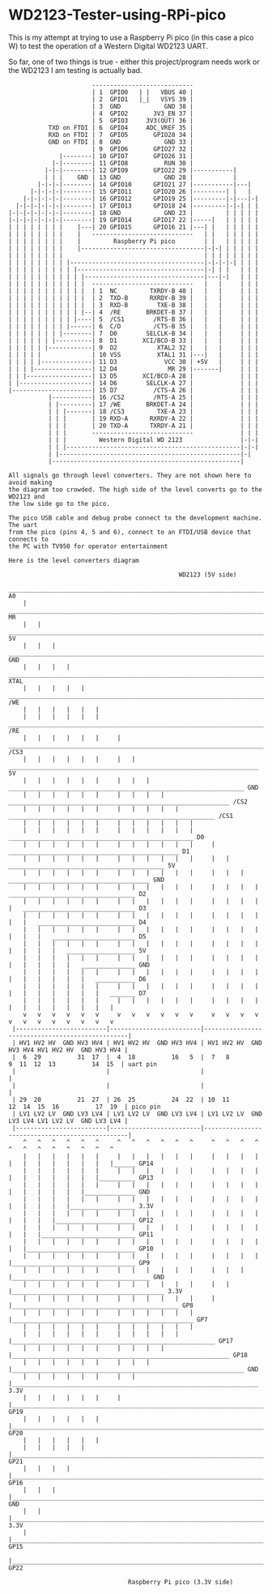 # WD2123-Tester-using-RPi-pico
This is my attempt at trying to use a Raspberry Pi pico (in this case a pico W) to test the operation of a Western Digital WD2123 UART.

So far, one of two things is true - either this project/program needs work or the WD2123 I am testing is actually bad.

                           ----------------------------
                           | 1  GPIO0   | |   VBUS 40 | 
                           | 2  GPIO1   |_|   VSYS 39 | 
                           | 3  GND            GND 38 |
                           | 4  GPIO2       3V3_EN 37 |
                           | 5  GPIO3     3V3(OUT) 36 |
               TXD on FTDI | 6  GPIO4     ADC_VREF 35 |
               RXD on FTDI | 7  GPIO5       GPIO28 34 |
               GND on FTDI | 8  GND            GND 33 |
                           | 9  GPIO6       GPIO27 32 |
                  |--------| 10 GPIO7       GPIO26 31 |
                |-|--------| 11 GPIO8          RUN 30 |
              |-|-|--------| 12 GPIO9       GPIO22 29 |-----------|
              | | |    GND | 13 GND            GND 28 |           |
            |-|-|-|--------| 14 GPIO10      GPIO21 27 |-----------|---|
          |-|-|-|-|--------| 15 GPIO11      GPIO20 26 |---------| |   |
        |-|-|-|-|-|--------| 16 GPIO12      GPIO19 25 |---------|-|---|-|
      |-|-|-|-|-|-|--------| 17 GPIO13      GPIO18 24 |---------|-|-| | |
    |-|-|-|-|-|-|-|--------| 18 GND            GND 23 |         | | | | |
    |-|-|-|-|-|-|-|--------| 19 GPIO14      GPIO17 22 |-----|   | | | | |
    | | | | | | | |    |---| 20 GPIO15      GPIO16 21 |---| |   | | | | |
    | | | | | | | |    |   ----------------------------   | |   | | | | |
    | | | | | | | |    |         Raspberry Pi pico        | |   | | | | |
    | | | | | | | |    |----------------------------------|-|-| | | | | |
    | | | | | | | |                                       | | | | | | | |
    | | | | | | | | |-------------------------------------|-|-|-|-| | | |
    | | | | | | | | | |-----------------------------------|-| | |   | | |
    | | | | | | | | | | |---------------------------------|---|-|   | | |
    | | | | | | | | | | |  ----------------------------   |   |     | | |
    | | | | | | | | | | |  | 1  NC         TXRDY-B 40 |   |   |     | | |
    | | | | | | | | | | |  | 2  TXD-B      RXRDY-B 39 |   |   |     | | |
    | | | | | | | | | | |  | 3  RXD-B        TXE-B 38 |   |   |     | | |
    | | | | | | | | | | |--| 4  /RE       BRKDET-B 37 |   |   |     | | |
    | | | | | | | | | |----| 5  /CS1        /RTS-B 36 |   |   |     | | |
    | | | | | | | | |------| 6  C/D         /CTS-B 35 |   |   |     | | |
    | | | | | | | |--------| 7  D0        SELCLK-B 34 |   |   |     | | |
    | | | | | | |----------| 8  D1       XCI/BCO-B 33 |   |   |     | | |
    | | | | | |------------| 9  D2           XTAL2 32 |   |   |     | | |
    | | | | |              | 10 VSS          XTAL1 31 |---|   |     | | |
    | | | | |--------------| 11 D3             VCC 30 | +5V   |     | | |
    | | | |----------------| 12 D4              MR 29 |-------|     | | |
    | | |------------------| 13 D5       XCI/BCO-A 28 |             | | |
    | |--------------------| 14 D6        SELCLK-A 27 |             | | |
    |----------------------| 15 D7          /CTS-A 26 |             | | |
               |-----------| 16 /CS2        /RTS-A 25 |             | | |
               | |---------| 17 /WE       BRKDET-A 24 |             | | |
               | | |-------| 18 /CS3         TXE-A 23 |             | | |
               | | |       | 19 RXD-A      RXRDY-A 22 |             | | |
               | | |       | 20 TXD-A      TXRDY-A 21 |             | | |
               | | |       ----------------------------             | | |
               | | |         Western Digital WD 2123                |-|-|
               | | |------------------------------------------------|-|-|
               | |--------------------------------------------------|-|
               |----------------------------------------------------|

    All signals go through level converters. They are not shown here to avoid making
    the diagram too crowded. The high side of the level converts go to the WD2123 and 
    the low side go to the pico.

    The pico USB cable and debug probe connect to the development machine. The uart
    from the pico (pins 4, 5 and 6), connect to an FTDI/USB device that connects to
    the PC with TV950 for operator entertainment

    Here is the level converters diagram
    
                                                   WD2123 (5V side)
        _______________________________________________________________________________________________________ A0
        |   ___________________________________________________________________________________________________ MR
        |   |   _______________________________________________________________________________________________ 5V
        |   |   |   ___________________________________________________________________________________________ GND
        |   |   |   |   _______________________________________________________________________________________ XTAL
        |   |   |   |   |   ___________________________________________________________________________________ /WE
        |   |   |   |   |   |                                                                                  
        |   |   |   |   |   |     _____________________________________________________________________________ /RE
        |   |   |   |   |   |     |   _________________________________________________________________________ /CS3
        |   |   |   |   |   |     |   |   _____________________________________________________________________ 5V
        |   |   |   |   |   |     |   |   |   _________________________________________________________________ GND
        |   |   |   |   |   |     |   |   |   |   _____________________________________________________________ /CS2
        |   |   |   |   |   |     |   |   |   |   |   _________________________________________________________ /CS1
        |   |   |   |   |   |     |   |   |   |   |   |                                                        
        |   |   |   |   |   |     |   |   |   |   |   |     ___________________________________________________ D0
        |   |   |   |   |   |     |   |   |   |   |   |     |   _______________________________________________ D1
        |   |   |   |   |   |     |   |   |   |   |   |     |   |   ___________________________________________ 5V
        |   |   |   |   |   |     |   |   |   |   |   |     |   |   |   _______________________________________ GND
        |   |   |   |   |   |     |   |   |   |   |   |     |   |   |   |   ___________________________________ D2
        |   |   |   |   |   |     |   |   |   |   |   |     |   |   |   |   |   _______________________________ D3
        |   |   |   |   |   |     |   |   |   |   |   |     |   |   |   |   |   |   ___________________________ D4
        |   |   |   |   |   |     |   |   |   |   |   |     |   |   |   |   |   |   |   _______________________ D5
        |   |   |   |   |   |     |   |   |   |   |   |     |   |   |   |   |   |   |   |   ___________________ 5V
        |   |   |   |   |   |     |   |   |   |   |   |     |   |   |   |   |   |   |   |   |   _______________ GND
        |   |   |   |   |   |     |   |   |   |   |   |     |   |   |   |   |   |   |   |   |   |   ___________ D6
        |   |   |   |   |   |     |   |   |   |   |   |     |   |   |   |   |   |   |   |   |   |   |   _______ D7
        |   |   |   |   |   |     |   |   |   |   |   |     |   |   |   |   |   |   |   |   |   |   |   |
        v   v   v   v   v   v     v   v   v   v   v   v     v   v   v   v   v   v   v   v   v   v   v   v
     |-------------------------|-------------------------|-------------------------------------------------|
     | HV1 HV2 HV  GND HV3 HV4 | HV1 HV2 HV  GND HV3 HV4 | HV1 HV2 HV  GND HV3 HV4 HV1 HV2 HV  GND HV3 HV4 |
     |  6  29          31  17  |  4  18          16   5  |  7   8           9  11  12  13          14  15  | uart pin
     |                         |                         |                                                 |
     |                         |                         |                                                 |
     | 29  20          21  27  | 26  25          24  22  | 10  11          12  14  15  16          17  19  | pico pin
     | LV1 LV2 LV  GND LV3 LV4 | LV1 LV2 LV  GND LV3 LV4 | LV1 LV2 LV  GND LV3 LV4 LV1 LV2 LV  GND LV3 LV4 |
     |-------------------------|-------------------------|-------------------------------------------------|
        ^   ^   ^   ^   ^   ^     ^   ^   ^   ^   ^   ^     ^   ^   ^   ^   ^   ^   ^   ^   ^   ^   ^   ^
        |   |   |   |   |   |     |   |   |   |   |   |     |   |   |   |   |   |   |   |   |   |   |   |______ GP14
        |   |   |   |   |   |     |   |   |   |   |   |     |   |   |   |   |   |   |   |   |   |   |__________ GP13
        |   |   |   |   |   |     |   |   |   |   |   |     |   |   |   |   |   |   |   |   |   |______________ GND
        |   |   |   |   |   |     |   |   |   |   |   |     |   |   |   |   |   |   |   |   |__________________ 3.3V
        |   |   |   |   |   |     |   |   |   |   |   |     |   |   |   |   |   |   |   |______________________ GP12
        |   |   |   |   |   |     |   |   |   |   |   |     |   |   |   |   |   |   |__________________________ GP11
        |   |   |   |   |   |     |   |   |   |   |   |     |   |   |   |   |   |______________________________ GP10
        |   |   |   |   |   |     |   |   |   |   |   |     |   |   |   |   |__________________________________ GP9
        |   |   |   |   |   |     |   |   |   |   |   |     |   |   |   |______________________________________ GND
        |   |   |   |   |   |     |   |   |   |   |   |     |   |   |__________________________________________ 3.3V
        |   |   |   |   |   |     |   |   |   |   |   |     |   |______________________________________________ GP8
        |   |   |   |   |   |     |   |   |   |   |   |     |__________________________________________________ GP7
        |   |   |   |   |   |     |   |   |   |   |   |                                                        
        |   |   |   |   |   |     |   |   |   |   |   |________________________________________________________ GP17
        |   |   |   |   |   |     |   |   |   |   |____________________________________________________________ GP18
        |   |   |   |   |   |     |   |   |   |________________________________________________________________ GND
        |   |   |   |   |   |     |   |   |____________________________________________________________________ 3.3V
        |   |   |   |   |   |     |   |________________________________________________________________________ GP19
        |   |   |   |   |   |     |____________________________________________________________________________ GP20
        |   |   |   |   |   |                                                                                  
        |   |   |   |   |   |__________________________________________________________________________________ GP21
        |   |   |   |   |______________________________________________________________________________________ GP16
        |   |   |   |__________________________________________________________________________________________ GND
        |   |   |______________________________________________________________________________________________ 3.3V
        |   |__________________________________________________________________________________________________ GP15
        |______________________________________________________________________________________________________ GP22
        
                                     Raspberry Pi pico (3.3V side)
                                     

